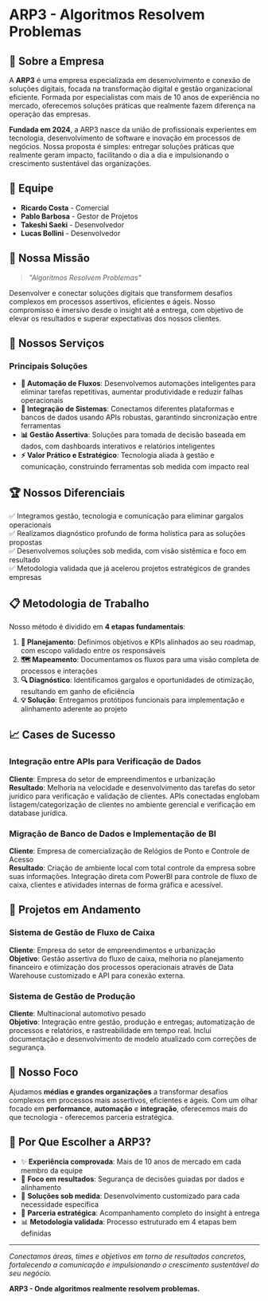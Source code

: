 # ARP3 - Algoritmos Resolvem Problemas

## 🚀 Sobre a Empresa

A **ARP3** é uma empresa especializada em desenvolvimento e conexão de soluções digitais, focada na transformação digital e gestão organizacional eficiente. Formada por especialistas com mais de 10 anos de experiência no mercado, oferecemos soluções práticas que realmente fazem diferença na operação das empresas.

**Fundada em 2024**, a ARP3 nasce da união de profissionais experientes em tecnologia, desenvolvimento de software e inovação em processos de negócios. Nossa proposta é simples: entregar soluções práticas que realmente geram impacto, facilitando o dia a dia e impulsionando o crescimento sustentável das organizações.

## 👥 Equipe

- **Ricardo Costa** - Comercial
- **Pablo Barbosa** - Gestor de Projetos  
- **Takeshi Saeki** - Desenvolvedor
- **Lucas Bollini** - Desenvolvedor

## 🎯 Nossa Missão

> *"Algoritmos Resolvem Problemas"*

Desenvolver e conectar soluções digitais que transformem desafios complexos em processos assertivos, eficientes e ágeis. Nosso compromisso é imersivo desde o insight até a entrega, com objetivo de elevar os resultados e superar expectativas dos nossos clientes.

## 🔧 Nossos Serviços

### Principais Soluções

- **🤖 Automação de Fluxos**: Desenvolvemos automações inteligentes para eliminar tarefas repetitivas, aumentar produtividade e reduzir falhas operacionais
- **🔄 Integração de Sistemas**: Conectamos diferentes plataformas e bancos de dados usando APIs robustas, garantindo sincronização entre ferramentas
- **📊 Gestão Assertiva**: Soluções para tomada de decisão baseada em dados, com dashboards interativos e relatórios inteligentes
- **⚡ Valor Prático e Estratégico**: Tecnologia aliada à gestão e comunicação, construindo ferramentas sob medida com impacto real

## 🏆 Nossos Diferenciais

✅ Integramos gestão, tecnologia e comunicação para eliminar gargalos operacionais  
✅ Realizamos diagnóstico profundo de forma holística para as soluções propostas  
✅ Desenvolvemos soluções sob medida, com visão sistêmica e foco em resultado  
✅ Metodologia validada que já acelerou projetos estratégicos de grandes empresas  

## 📋 Metodologia de Trabalho

Nosso método é dividido em **4 etapas fundamentais**:

1. **📝 Planejamento**: Definimos objetivos e KPIs alinhados ao seu roadmap, com escopo validado entre os responsáveis
2. **🗺️ Mapeamento**: Documentamos os fluxos para uma visão completa de processos e interações
3. **🔍 Diagnóstico**: Identificamos gargalos e oportunidades de otimização, resultando em ganho de eficiência
4. **💡 Solução**: Entregamos protótipos funcionais para implementação e alinhamento aderente ao projeto

## 📈 Cases de Sucesso

### Integração entre APIs para Verificação de Dados
**Cliente**: Empresa do setor de empreendimentos e urbanização  
**Resultado**: Melhoria na velocidade e desenvolvimento das tarefas do setor jurídico para verificação e validação de clientes. APIs conectadas englobam listagem/categorização de clientes no ambiente gerencial e verificação em database jurídica.

### Migração de Banco de Dados e Implementação de BI
**Cliente**: Empresa de comercialização de Relógios de Ponto e Controle de Acesso  
**Resultado**: Criação de ambiente local com total controle da empresa sobre suas informações. Integração direta com PowerBI para controle de fluxo de caixa, clientes e atividades internas de forma gráfica e acessível.

## 🚧 Projetos em Andamento

### Sistema de Gestão de Fluxo de Caixa
**Cliente**: Empresa do setor de empreendimentos e urbanização  
**Objetivo**: Gestão assertiva do fluxo de caixa, melhoria no planejamento financeiro e otimização dos processos operacionais através de Data Warehouse customizado e API para conexão externa.

### Sistema de Gestão de Produção
**Cliente**: Multinacional automotivo pesado  
**Objetivo**: Integração entre gestão, produção e entregas; automatização de processos e relatórios, e rastreabilidade em tempo real. Inclui documentação e desenvolvimento de modelo atualizado com correções de segurança.

## 🎯 Nosso Foco

Ajudamos **médias e grandes organizações** a transformar desafios complexos em processos mais assertivos, eficientes e ágeis. Com um olhar focado em **performance**, **automação** e **integração**, oferecemos mais do que tecnologia - oferecemos parceria estratégica.

## 💼 Por Que Escolher a ARP3?

- ✨ **Experiência comprovada**: Mais de 10 anos de mercado em cada membro da equipe
- 🎯 **Foco em resultados**: Segurança de decisões guiadas por dados e alinhamento
- 🔧 **Soluções sob medida**: Desenvolvimento customizado para cada necessidade específica
- 🤝 **Parceria estratégica**: Acompanhamento completo do insight à entrega
- 📊 **Metodologia validada**: Processo estruturado em 4 etapas bem definidas

---

*Conectamos áreas, times e objetivos em torno de resultados concretos, fortalecendo a comunicação e impulsionando o crescimento sustentável do seu negócio.*

**ARP3 - Onde algoritmos realmente resolvem problemas.**
